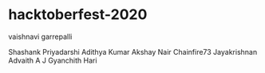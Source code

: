 # hacktoberfest-2020


vaishnavi garrepalli

Shashank Priyadarshi
Adithya Kumar
Akshay Nair
Chainfire73
Jayakrishnan
Advaith A J
Gyanchith Hari

